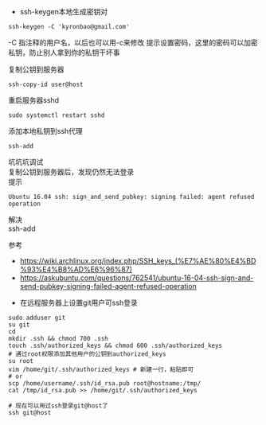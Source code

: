 * ssh-keygen本地生成密钥对  
  
```
ssh-keygen -C 'kyronbao@gmail.com'
```
-C 指注释的用户名，以后也可以用-c来修改
提示设置密码，这里的密码可以加密私钥，防止别人拿到你的私钥干坏事  
  
复制公钥到服务器  
```
ssh-copy-id user@host
```
  
重启服务器sshd  
```
sudo systemctl restart sshd
```
  
添加本地私钥到ssh代理  
```
ssh-add
```
  
坑坑坑调试  
复制公钥到服务器后，发现仍然无法登录  
提示  
```
Ubuntu 16.04 ssh: sign_and_send_pubkey: signing failed: agent refused operation
```
解决  
ssh-add  
  
参考  
- https://wiki.archlinux.org/index.php/SSH_keys_(%E7%AE%80%E4%BD%93%E4%B8%AD%E6%96%87)
- https://askubuntu.com/questions/762541/ubuntu-16-04-ssh-sign-and-send-pubkey-signing-failed-agent-refused-operation
  
* 在远程服务器上设置git用户可ssh登录  
```
sudo adduser git
su git
cd
mkdir .ssh && chmod 700 .ssh
touch .ssh/authorized_keys && chmod 600 .ssh/authorized_keys
# 通过root权限添加其他用户的公钥到authorized_keys
su root
vim /home/git/.ssh/authorized_keys # 新建一行，粘贴即可
# or
scp /home/username/.ssh/id_rsa.pub root@hostname:/tmp/
cat /tmp/id_rsa.pub >> /home/git/.ssh/authorized_keys

# 现在可以用过ssh登录git@host了
ssh git@host
```
  
  
